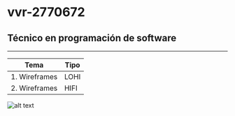 # vvr-2770672
## Técnico en programación de software

---

| Tema | Tipo |
|----------|-------|
|1. Wireframes | LOHI |
|2. Wireframes | HIFI |

![alt text](http://tinyurl.com/2kpb3rsf)
